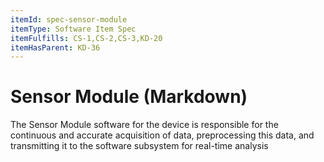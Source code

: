 ```yaml
---
itemId: spec-sensor-module
itemType: Software Item Spec
itemFulfills: CS-1,CS-2,CS-3,KD-20
itemHasParent: KD-36
---
```


# Sensor Module (Markdown)

The Sensor Module software for the device is responsible for the continuous and accurate acquisition of data, preprocessing this data, and transmitting it to the software subsystem for real-time analysis

